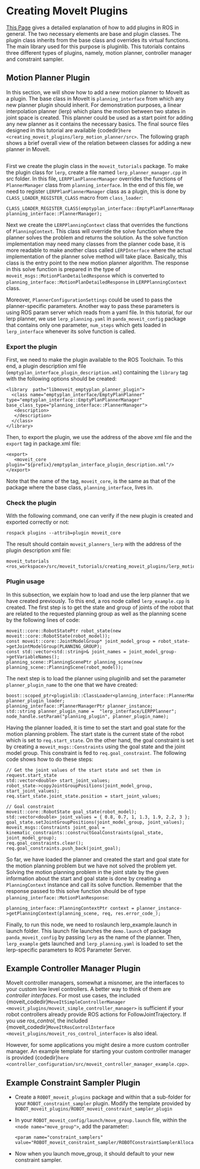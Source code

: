 # Creating MoveIt Plugins

[This Page](http://wiki.ros.org/pluginlib) gives a detailed explanation of how to add plugins in ROS in general. The two necessary elements are base and plugin classes. The plugin class inherits from the base class and overrides its virtual functions. The main library used for this purpose is pluginlib. This tutorials contains three different types of plugins, namely, motion planner, controller manager and constraint sampler.

## Motion Planner Plugin

In this section, we will show how to add a new motion planner to MoveIt as a plugin. The base class in MoveIt is `planning_interface` from  which any new planner plugin should inherit. For demonstration purposes, a linear interpolation planner (lerp) which plans the motion between two states in joint space is created. This planner could be used as a start point for adding any new planner as it contains the necessary basics. The final source files designed in this tutorial are available {codedir}`here <creating_moveit_plugins/lerp_motion_planner/src>`. The following graph shows a brief overall view of the relation between classes for adding a new planner in MoveIt.

```{image} lerp_motion_planner/lerp_planner.png
```

First we create the plugin class in the  `moveit_tutorials` package. To make the plugin class for `lerp`, create a file named `lerp_planner_manager.cpp` in src folder. In this file, `LERPPlanPlannerManager` overrides the functions of `PlannerManager` class from `planning_interface`. In the end of this file, we need to register `LERPPlanPlannerManager` class as a plugin, this is done by `CLASS_LOADER_REGISTER_CLASS` macro from `class_loader`:

```
CLASS_LOADER_REGISTER_CLASS(emptyplan_interface::EmptyPlanPlannerManager, planning_interface::PlannerManager);
```

Next we create the `LERPPlanningContext` class that overrides the functions of `PlanningContext`. This class will override the solve function where the planner solves the problem and returns the solution. As the solve function implementation may need many classes from the planner code base, it is more readable to make another class called `LERPInterface` where the actual implementation of the planner solve method will take place. Basically, this class is the entry point to the new motion planner algorithm. The response in this solve function is prepared in the type of `moveit_msgs::MotionPlanDetailedResponse` which is converted to `planning_interface::MotionPlanDetailedResponse` in `LERPPlanningContext` class.

Moreover, `PlannerConfigurationSettings` could be used to pass the planner-specific parameters. Another way to pass these parameters is using ROS param server which reads from a yaml file. In this tutorial, for our lerp planner, we use `lerp_planning.yaml` in `panda_moveit_config` package that contains only one parameter, `num_steps` which gets loaded in `lerp_interface` whenever its solve function is called.

### Export the plugin

First, we need to make the plugin available to the ROS Toolchain. To this end, a plugin description xml file (`emptyplan_interface_plugin_description.xml`) containing the `library` tag with the following options should be created:

```
<library  path="libmoveit_emptyplan_planner_plugin">
  <class name="emptyplan_interface/EmptyPlanPlanner" type="emptyplan_interface::EmptyPlanPlannerManager" base_class_type="planning_interface::PlannerManager">
   <description>
   </description>
  </class>
</library>
```

Then, to export the plugin, we use the address of the above xml file and the `export` tag in package.xml file:

```
<export>
   <moveit_core plugin="${prefix}/emptyplan_interface_plugin_description.xml"/>
</export>
```

Note that the name of the tag, `moveit_core`, is the same as that of the package where the base class, `planning_interface`, lives in.

### Check the plugin

With the following command, one can verify if the new plugin is created and exported correctly or not:

```
rospack plugins --attrib=plugin moveit_core
```

The result should contain `moveit_planners_lerp` with the address of the plugin description xml file:

```
moveit_tutorials <ros_workspace>/src/moveit_tutorials/creating_moveit_plugins/lerp_motion_planner/lerp_interface_plugin_description.xml
```

### Plugin usage

In this subsection, we explain how to load and use the lerp planner that we have created previously. To this end, a ros node called `lerp_example.cpp` is created. The first step is to get the state and  group of joints of the robot that are related to the requested planning group as well as the planning scene by the following lines of code:

```
moveit::core::RobotStatePtr robot_state(new moveit::core::RobotState(robot_model));
const moveit::core::JointModelGroup* joint_model_group = robot_state->getJointModelGroup(PLANNING_GROUP);
const std::vector<std::string>& joint_names = joint_model_group->getVariableNames();
planning_scene::PlanningScenePtr planning_scene(new planning_scene::PlanningScene(robot_model));
```

The next step is to load the planner using pluginlib and set the parameter `planner_plugin_name` to the one that we have created:

```
boost::scoped_ptr<pluginlib::ClassLoader<planning_interface::PlannerManager>> planner_plugin_loader;
planning_interface::PlannerManagerPtr planner_instance;
std::string planner_plugin_name =  "lerp_interface/LERPPlanner";
node_handle.setParam("planning_plugin", planner_plugin_name);
```

Having the planner loaded, it is time to set the start and goal state for the motion planning problem. The start state is the current state of the robot which is set to `req.start_state`. On the other hand, the goal constraint is set by creating a `moveit_msgs::Constraints` using the goal state and the joint model group. This constraint is fed to `req.goal_constraint`. The following code shows how to do these steps:

```
// Get the joint values of the start state and set them in request.start_state
std::vector<double> start_joint_values;
robot_state->copyJointGroupPositions(joint_model_group, start_joint_values);
req.start_state.joint_state.position = start_joint_values;

// Goal constraint
moveit::core::RobotState goal_state(robot_model);
std::vector<double> joint_values = { 0.8, 0.7, 1, 1.3, 1.9, 2.2, 3 };
goal_state.setJointGroupPositions(joint_model_group, joint_values);
moveit_msgs::Constraints joint_goal = kinematic_constraints::constructGoalConstraints(goal_state, joint_model_group);
req.goal_constraints.clear();
req.goal_constraints.push_back(joint_goal);
```

So far, we have loaded the planner and created the start and goal state for the motion planning problem but we have not solved the problem yet. Solving the motion planning problem in the joint state by the given information about the start and goal state is done by creating a `PlanningContext` instance and call its solve function. Remember that the response passed to this solve function should be of type `planning_interface::MotionPlanResponse`:

```
planning_interface::PlanningContextPtr context = planner_instance->getPlanningContext(planning_scene, req, res.error_code_);
```

Finally, to run this node, we need to roslaunch lerp_example.launch in launch folder. This launch file launches the `demo.launch` of package `panda_moveit_config` by passing `lerp` as the name of the planner. Then, `lerp_example` gets launched and `lerp_planning.yaml` is loaded to set the lerp-specific parameters to ROS Parameter Server.

## Example Controller Manager Plugin

MoveIt controller managers, somewhat a misnomer, are the interfaces to your custom low level controllers. A better way to think of them are *controller interfaces*. For most use cases, the included {moveit_codedir}`MoveItSimpleControllerManager <moveit_plugins/moveit_simple_controller_manager>` is sufficient if your robot controllers already provide ROS actions for FollowJointTrajectory. If you use *ros_control*, the included {moveit_codedir}`MoveItRosControlInterface <moveit_plugins/moveit_ros_control_interface>` is also ideal.

However, for some applications you might desire a more custom controller manager. An example template for starting your custom controller manager is provided {codedir}`here <controller_configuration/src/moveit_controller_manager_example.cpp>`.

## Example Constraint Sampler Plugin

- Create a `ROBOT_moveit_plugins` package and within that a sub-folder for your `ROBOT_constraint_sampler` plugin. Modify the template provided by `ROBOT_moveit_plugins/ROBOT_moveit_constraint_sampler_plugin`

- In your `ROBOT_moveit_config/launch/move_group.launch` file, within the `<node name="move_group">`, add the parameter:

  ```
  <param name="constraint_samplers" value="ROBOT_moveit_constraint_sampler/ROBOTConstraintSamplerAllocator"/>
  ```

- Now when you launch move_group, it should default to your new constraint sampler.
